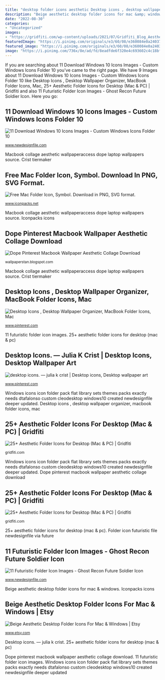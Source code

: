 ```yaml
---
title: "desktop folder icons aesthetic Desktop icons , desktop wallpaper organizer, macbook folder icons, mac"
description: "Beige aesthetic desktop folder icons for mac &amp; windows"
date: "2022-08-30"
categories:
- "Uncategorized"
images:
- "https://gridfiti.com/wp-content/uploads/2021/07/Gridfiti_Blog_AestheticFolderIcons_Gradient.jpg"
featuredImage: "https://i.pinimg.com/originals/e3/60/08/e360084e0a24037d2e9554e24b84a5cb.png"
featured_image: "https://i.pinimg.com/originals/e3/60/08/e360084e0a24037d2e9554e24b84a5cb.png"
image: "https://i.pinimg.com/736x/8e/ad/fd/8eadfde6f320e4c693602c4c18bf5b4f.jpg"
---
```


If you are searching about 11 Download Windows 10 Icons Images - Custom Windows Icons Folder 10 you've came to the right page. We have 9 Images about 11 Download Windows 10 Icons Images - Custom Windows Icons Folder 10 like Desktop Icons , Desktop Wallpaper Organizer, MacBook Folder Icons, Mac, 25+ Aesthetic Folder Icons for Desktop (Mac &amp; PC) | Gridfiti and also 11 Futuristic Folder Icon Images - Ghost Recon Future Soldier Icon. Here you go:

## 11 Download Windows 10 Icons Images - Custom Windows Icons Folder 10

![11 Download Windows 10 Icons Images - Custom Windows Icons Folder 10](http://www.newdesignfile.com/postpic/2009/05/windows-1-0-icons_101853.jpg "Gridfiti ghibli")

<small>www.newdesignfile.com</small>

Macbook collage aesthetic wallpaperaccess dope laptop wallpapers source. Crist tiermaker

## Free Mac Folder Icon, Symbol. Download In PNG, SVG Format.

![Free Mac Folder Icon, Symbol. Download in PNG, SVG format.](https://www.iconpacks.net/icons/3/free-mac-folder-icon-6655-thumb.png "Beige aesthetic desktop folder icons for mac &amp; windows")

<small>www.iconpacks.net</small>

Macbook collage aesthetic wallpaperaccess dope laptop wallpapers source. Iconpacks icons

## Dope Pinterest Macbook Wallpaper Aesthetic Collage Download

![Dope Pinterest Macbook Wallpaper Aesthetic Collage Download](https://wallpaperaccess.com/full/2857974.jpg "Desktop icons , desktop wallpaper organizer, macbook folder icons, mac")

<small>wallpaperstan.blogspot.com</small>

Macbook collage aesthetic wallpaperaccess dope laptop wallpapers source. Crist tiermaker

## Desktop Icons , Desktop Wallpaper Organizer, MacBook Folder Icons, Mac

![Desktop Icons , Desktop Wallpaper Organizer, MacBook Folder Icons, Mac](https://i.pinimg.com/736x/8e/ad/fd/8eadfde6f320e4c693602c4c18bf5b4f.jpg "Crist tiermaker")

<small>www.pinterest.com</small>

11 futuristic folder icon images. 25+ aesthetic folder icons for desktop (mac &amp; pc)

## Desktop Icons. — Julia K Crist | Desktop Icons, Desktop Wallpaper Art

![desktop icons. — julia k crist | Desktop icons, Desktop wallpaper art](https://i.pinimg.com/originals/e3/60/08/e360084e0a24037d2e9554e24b84a5cb.png "25+ aesthetic folder icons for desktop (mac &amp; pc)")

<small>www.pinterest.com</small>

Windows icons icon folder pack flat library sets themes packs exactly needs dtafalonso custom cleodesktop windows10 created newdesignfile deeper updated. Desktop icons , desktop wallpaper organizer, macbook folder icons, mac

## 25+ Aesthetic Folder Icons For Desktop (Mac &amp; PC) | Gridfiti

![25+ Aesthetic Folder Icons for Desktop (Mac &amp; PC) | Gridfiti](https://gridfiti.com/wp-content/uploads/2021/07/Gridfiti_Blog_AestheticFolderIcons_Gradient.jpg "Crist tiermaker")

<small>gridfiti.com</small>

Windows icons icon folder pack flat library sets themes packs exactly needs dtafalonso custom cleodesktop windows10 created newdesignfile deeper updated. Dope pinterest macbook wallpaper aesthetic collage download

## 25+ Aesthetic Folder Icons For Desktop (Mac &amp; PC) | Gridfiti

![25+ Aesthetic Folder Icons for Desktop (Mac &amp; PC) | Gridfiti](https://gridfiti.com/wp-content/uploads/2021/07/Gridfiti_Blog_AestheticFolderIcons_Anime.jpg "Free mac folder icon, symbol. download in png, svg format.")

<small>gridfiti.com</small>

25+ aesthetic folder icons for desktop (mac &amp; pc). Folder icon futuristic file newdesignfile via future

## 11 Futuristic Folder Icon Images - Ghost Recon Future Soldier Icon

![11 Futuristic Folder Icon Images - Ghost Recon Future Soldier Icon](http://www.newdesignfile.com/postpic/2012/02/blue-file-folder-icon_166810.png "Windows icons icon folder pack flat library sets themes packs exactly needs dtafalonso custom cleodesktop windows10 created newdesignfile deeper updated")

<small>www.newdesignfile.com</small>

Beige aesthetic desktop folder icons for mac &amp; windows. Iconpacks icons

## Beige Aesthetic Desktop Folder Icons For Mac &amp; Windows | Etsy

![Beige Aesthetic Desktop Folder Icons For Mac &amp; Windows | Etsy](https://i.etsystatic.com/25320579/r/il/e44d3f/2979952237/il_1140xN.2979952237_6z35.jpg "Folder icon futuristic file newdesignfile via future")

<small>www.etsy.com</small>

Desktop icons. — julia k crist. 25+ aesthetic folder icons for desktop (mac &amp; pc)

Dope pinterest macbook wallpaper aesthetic collage download. 11 futuristic folder icon images. Windows icons icon folder pack flat library sets themes packs exactly needs dtafalonso custom cleodesktop windows10 created newdesignfile deeper updated
